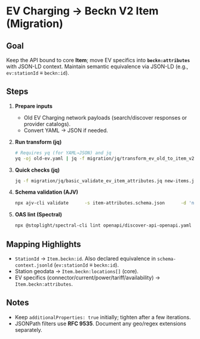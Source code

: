 # EV Charging → Beckn V2 Item (Migration)

## Goal
Keep the API bound to core **Item**; move EV specifics into **`beckn:attributes`** with JSON-LD context. Maintain semantic equivalence via JSON-LD (e.g., `ev:stationId` ≡ `beckn:id`).

## Steps
1. **Prepare inputs**
   - Old EV Charging network payloads (search/discover responses or provider catalogs).
   - Convert YAML → JSON if needed.

2. **Run transform (jq)**
   ```bash
   # Requires yq (for YAML→JSON) and jq
   yq -oj old-ev.yaml | jq -f migration/jq/transform_ev_old_to_item_v2.jq > new-items.json
   ```

3. **Quick checks (jq)**
   ```bash
   jq -f migration/jq/basic_validate_ev_item_attributes.jq new-items.json
   ```

4. **Schema validation (AJV)**
   ```bash
   npx ajv-cli validate      -s item-attributes.schema.json      -d 'new-items.json#/catalogs/0/beckn:items/0/beckn:attributes'      --config validation/ajv-config.json
   ```

5. **OAS lint (Spectral)**
   ```bash
   npx @stoplight/spectral-cli lint openapi/discover-api-openapi.yaml -r validation/spectral.yaml
   ```

## Mapping Highlights
- `StationId` → `Item.beckn:id`. Also declared equivalence in `schema-context.jsonld` (`ev:stationId` ≡ `beckn:id`).
- Station geodata → `Item.beckn:locations[]` (core).
- EV specifics (connector/current/power/tariff/availability) → `Item.beckn:attributes`.

## Notes
- Keep `additionalProperties: true` initially; tighten after a few iterations.
- JSONPath filters use **RFC 9535**. Document any geo/regex extensions separately.
